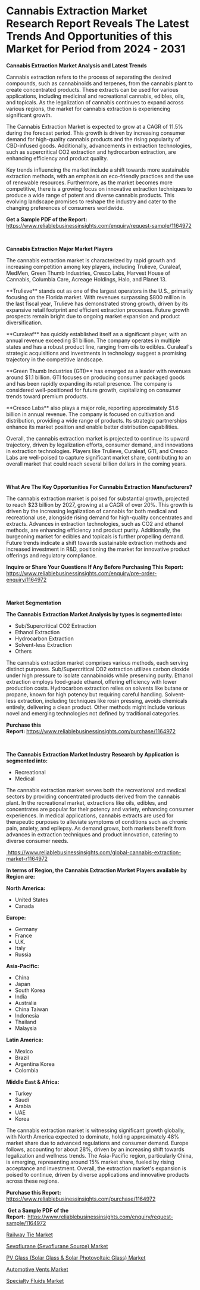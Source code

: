<p><h1>Cannabis Extraction Market Research Report Reveals The Latest Trends And Opportunities of this Market for Period from 2024 - 2031</h1></p><p><strong>Cannabis Extraction Market Analysis and Latest Trends</strong></p>
<p><p>Cannabis extraction refers to the process of separating the desired compounds, such as cannabinoids and terpenes, from the cannabis plant to create concentrated products. These extracts can be used for various applications, including medicinal and recreational cannabis, edibles, oils, and topicals. As the legalization of cannabis continues to expand across various regions, the market for cannabis extraction is experiencing significant growth.</p><p>The Cannabis Extraction Market is expected to grow at a CAGR of 11.5% during the forecast period. This growth is driven by increasing consumer demand for high-quality cannabis products and the rising popularity of CBD-infused goods. Additionally, advancements in extraction technologies, such as supercritical CO2 extraction and hydrocarbon extraction, are enhancing efficiency and product quality.</p><p>Key trends influencing the market include a shift towards more sustainable extraction methods, with an emphasis on eco-friendly practices and the use of renewable resources. Furthermore, as the market becomes more competitive, there is a growing focus on innovative extraction techniques to produce a wide range of potent and diverse cannabis products. This evolving landscape promises to reshape the industry and cater to the changing preferences of consumers worldwide.</p></p>
<p><strong>Get a Sample PDF of the Report:&nbsp;</strong> <a href="https://www.reliablebusinessinsights.com/enquiry/request-sample/1164972?utm_campaign=1094&utm_medium=2&utm_source=Github&utm_content=ia&utm_term=10122024&utm_id=cannabis-extraction">https://www.reliablebusinessinsights.com/enquiry/request-sample/1164972</a></p>
<p>&nbsp;</p>
<p><strong>Cannabis Extraction Major Market Players</strong></p>
<p><p>The cannabis extraction market is characterized by rapid growth and increasing competition among key players, including Trulieve, Curaleaf, MedMen, Green Thumb Industries, Cresco Labs, Harvest House of Cannabis, Columbia Care, Acreage Holdings, Halo, and Planet 13.</p><p>**Trulieve** stands out as one of the largest operators in the U.S., primarily focusing on the Florida market. With revenues surpassing $800 million in the last fiscal year, Trulieve has demonstrated strong growth, driven by its expansive retail footprint and efficient extraction processes. Future growth prospects remain bright due to ongoing market expansion and product diversification.</p><p>**Curaleaf** has quickly established itself as a significant player, with an annual revenue exceeding $1 billion. The company operates in multiple states and has a robust product line, ranging from oils to edibles. Curaleaf's strategic acquisitions and investments in technology suggest a promising trajectory in the competitive landscape.</p><p>**Green Thumb Industries (GTI)** has emerged as a leader with revenues around $1.1 billion. GTI focuses on producing consumer packaged goods and has been rapidly expanding its retail presence. The company is considered well-positioned for future growth, capitalizing on consumer trends toward premium products.</p><p>**Cresco Labs** also plays a major role, reporting approximately $1.6 billion in annual revenue. The company is focused on cultivation and distribution, providing a wide range of products. Its strategic partnerships enhance its market position and enable better distribution capabilities.</p><p>Overall, the cannabis extraction market is projected to continue its upward trajectory, driven by legalization efforts, consumer demand, and innovations in extraction technologies. Players like Trulieve, Curaleaf, GTI, and Cresco Labs are well-poised to capture significant market share, contributing to an overall market that could reach several billion dollars in the coming years.</p></p>
<p>&nbsp;</p>
<p><strong>What Are The Key Opportunities For Cannabis Extraction Manufacturers?</strong></p>
<p><p>The cannabis extraction market is poised for substantial growth, projected to reach $23 billion by 2027, growing at a CAGR of over 20%. This growth is driven by the increasing legalization of cannabis for both medical and recreational use, alongside rising demand for high-quality concentrates and extracts. Advances in extraction technologies, such as CO2 and ethanol methods, are enhancing efficiency and product purity. Additionally, the burgeoning market for edibles and topicals is further propelling demand. Future trends indicate a shift towards sustainable extraction methods and increased investment in R&D, positioning the market for innovative product offerings and regulatory compliance.</p></p>
<p><strong>Inquire or Share Your Questions If Any Before Purchasing This Report:</strong> <a href="https://www.reliablebusinessinsights.com/enquiry/pre-order-enquiry/1164972?utm_campaign=1094&utm_medium=2&utm_source=Github&utm_content=ia&utm_term=10122024&utm_id=cannabis-extraction">https://www.reliablebusinessinsights.com/enquiry/pre-order-enquiry/1164972</a></p>
<p>&nbsp;</p>
<p><strong>Market Segmentation</strong></p>
<p><strong>The Cannabis Extraction Market Analysis by types is segmented into:</strong></p>
<p><ul><li>Sub/Supercritical CO2 Extraction</li><li>Ethanol Extraction</li><li>Hydrocarbon Extraction</li><li>Solvent-less Extraction</li><li>Others</li></ul></p>
<p><p>The cannabis extraction market comprises various methods, each serving distinct purposes. Sub/Supercritical CO2 extraction utilizes carbon dioxide under high pressure to isolate cannabinoids while preserving purity. Ethanol extraction employs food-grade ethanol, offering efficiency with lower production costs. Hydrocarbon extraction relies on solvents like butane or propane, known for high potency but requiring careful handling. Solvent-less extraction, including techniques like rosin pressing, avoids chemicals entirely, delivering a clean product. Other methods might include various novel and emerging technologies not defined by traditional categories.</p></p>
<p><strong>Purchase this Report:&nbsp;</strong><a href="https://www.reliablebusinessinsights.com/purchase/1164972?utm_campaign=1094&utm_medium=2&utm_source=Github&utm_content=ia&utm_term=10122024&utm_id=cannabis-extraction">https://www.reliablebusinessinsights.com/purchase/1164972</a></p>
<p>&nbsp;</p>
<p><strong>The Cannabis Extraction Market Industry Research by Application is segmented into:</strong></p>
<p><ul><li>Recreational</li><li>Medical</li></ul></p>
<p><p>The cannabis extraction market serves both the recreational and medical sectors by providing concentrated products derived from the cannabis plant. In the recreational market, extractions like oils, edibles, and concentrates are popular for their potency and variety, enhancing consumer experiences. In medical applications, cannabis extracts are used for therapeutic purposes to alleviate symptoms of conditions such as chronic pain, anxiety, and epilepsy. As demand grows, both markets benefit from advances in extraction techniques and product innovation, catering to diverse consumer needs.</p></p>
<p><a href="https://www.reliablebusinessinsights.com/global-cannabis-extraction-market-r1164972?utm_campaign=1094&utm_medium=2&utm_source=Github&utm_content=ia&utm_term=10122024&utm_id=cannabis-extraction">&nbsp;https://www.reliablebusinessinsights.com/global-cannabis-extraction-market-r1164972</a></p>
<p><strong>In terms of Region, the Cannabis Extraction Market Players available by Region are:</strong></p>
<p>
    <p> <strong> North America: </strong>
        <ul>
            <li>United States</li>
            <li>Canada</li>
        </ul>
        </p> 
    <p> <strong> Europe: </strong>
        <ul>
            <li>Germany</li>
            <li>France</li>
            <li>U.K.</li>
            <li>Italy</li>
            <li>Russia</li>
        </ul>
        </p> 
    <p> <strong> Asia-Pacific: </strong>
        <ul>
            <li>China</li>
            <li>Japan</li>
            <li>South Korea</li>
            <li>India</li>
            <li>Australia</li>
            <li>China Taiwan</li>
            <li>Indonesia</li>
            <li>Thailand</li>
            <li>Malaysia</li>
        </ul>
        </p> 
    <p> <strong> Latin America: </strong>
        <ul>
            <li>Mexico</li>
            <li>Brazil</li>
            <li>Argentina Korea</li>
            <li>Colombia</li>
        </ul>
        </p> 
    <p> <strong> Middle East & Africa: </strong>
        <ul>
            <li>Turkey</li>
            <li>Saudi</li>
            <li>Arabia</li>
            <li>UAE</li>
            <li>Korea</li>
        </ul>
    </p>
    </p>
<p><p>The cannabis extraction market is witnessing significant growth globally, with North America expected to dominate, holding approximately 48% market share due to advanced regulations and consumer demand. Europe follows, accounting for about 28%, driven by an increasing shift towards legalization and wellness trends. The Asia-Pacific region, particularly China, is emerging, representing around 15% market share, fueled by rising acceptance and investment. Overall, the extraction market's expansion is poised to continue, driven by diverse applications and innovative products across these regions.</p></p>
<p><strong>Purchase this Report: </strong><a href="https://www.reliablebusinessinsights.com/purchase/1164972?utm_campaign=1094&utm_medium=2&utm_source=Github&utm_content=ia&utm_term=10122024&utm_id=cannabis-extraction">https://www.reliablebusinessinsights.com/purchase/1164972</a></p>
<p>&nbsp;<strong>Get a Sample PDF of the Report:&nbsp;&nbsp;</strong><a href="https://www.reliablebusinessinsights.com/enquiry/request-sample/1164972?utm_campaign=1094&utm_medium=2&utm_source=Github&utm_content=ia&utm_term=10122024&utm_id=cannabis-extraction">https://www.reliablebusinessinsights.com/enquiry/request-sample/1164972</a></p>
<p><strong></strong></p>
<p><p><a href="https://www.linkedin.com/pulse/railway-tie-market-expected-grow-53-cagr-from-2024-2031-emphasis-jmoxc?utm_campaign=1094&utm_medium=2&utm_source=Github&utm_content=ia&utm_term=10122024&utm_id=cannabis-extraction">Railway Tie Market</a></p><p><a href="https://github.com/indrystar/Market-Research-Report-List-5/blob/main/sevoflurane-sevoflurane-source-market.md?utm_campaign=1094&utm_medium=2&utm_source=Github&utm_content=ia&utm_term=10122024&utm_id=cannabis-extraction">Sevoflurane (Sevoflurane Source) Market</a></p><p><a href="https://github.com/macihodgin198888/Market-Research-Report-List-1/blob/main/pv-glass-solar-glass-solar-photovoltaic-glass-market.md?utm_campaign=1094&utm_medium=2&utm_source=Github&utm_content=ia&utm_term=10122024&utm_id=cannabis-extraction">PV Glass (Solar Glass & Solar Photovoltaic Glass) Market</a></p><p><a href="https://www.linkedin.com/pulse/1-market-scanr-6e0dc?utm_campaign=1094&utm_medium=2&utm_source=Github&utm_content=ia&utm_term=10122024&utm_id=cannabis-extraction">Automotive Vents Market</a></p><p><a href="https://www.linkedin.com/pulse/detailed-examination-specialty-fluids-market-size-projecting-lqfzc?utm_campaign=1094&utm_medium=2&utm_source=Github&utm_content=ia&utm_term=10122024&utm_id=cannabis-extraction">Specialty Fluids Market</a></p></p>